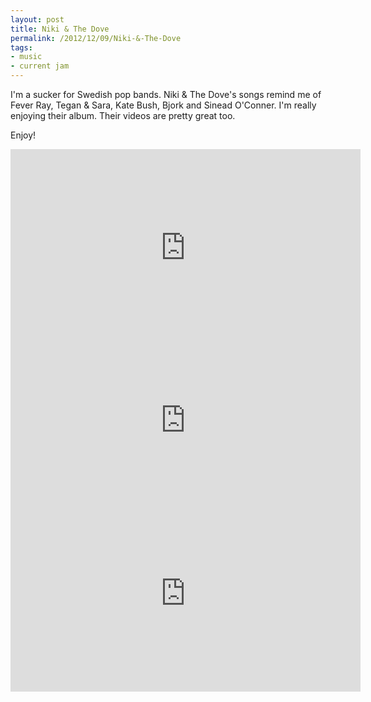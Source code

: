 ```yaml
---
layout: post
title: Niki & The Dove
permalink: /2012/12/09/Niki-&-The-Dove
tags:
- music
- current jam
---
```

<p>I'm a sucker for Swedish pop bands. Niki & The Dove's songs remind me of Fever Ray, Tegan & Sara, Kate Bush, Bjork and Sinead O'Conner. I'm really enjoying their album. Their videos are pretty great too.</p>

<!--post break-->

<p>Enjoy!</p>

<iframe class="img-fluid" width="560" height="315" src="https://www.youtube.com/embed/eHuci2LUHPA" frameborder="0" allowfullscreen></iframe>

<iframe class="img-fluid" src="https://player.vimeo.com/video/29166192?title=0&amp;byline=0&amp;portrait=0&amp;color=ffffff" width="560" height="238" frameborder="0" webkitAllowFullScreen mozallowfullscreen allowFullScreen></iframe>

<iframe class="img-fluid" width="560" height="315" src="https://www.youtube.com/embed/VnexkG4RrtA" frameborder="0" allowfullscreen></iframe>
